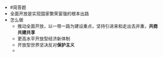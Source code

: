 - #简答题
- 全面开放是实现国家繁荣富强的根本出路
- 怎么做
	- 推动全面开放，以一带一路为建设重点，坚持引进来和走出去并重，**共商共建共享**
	- 更高水平开放型经济新体制
	- 开放型世界坚决反对**保护主义**
	-